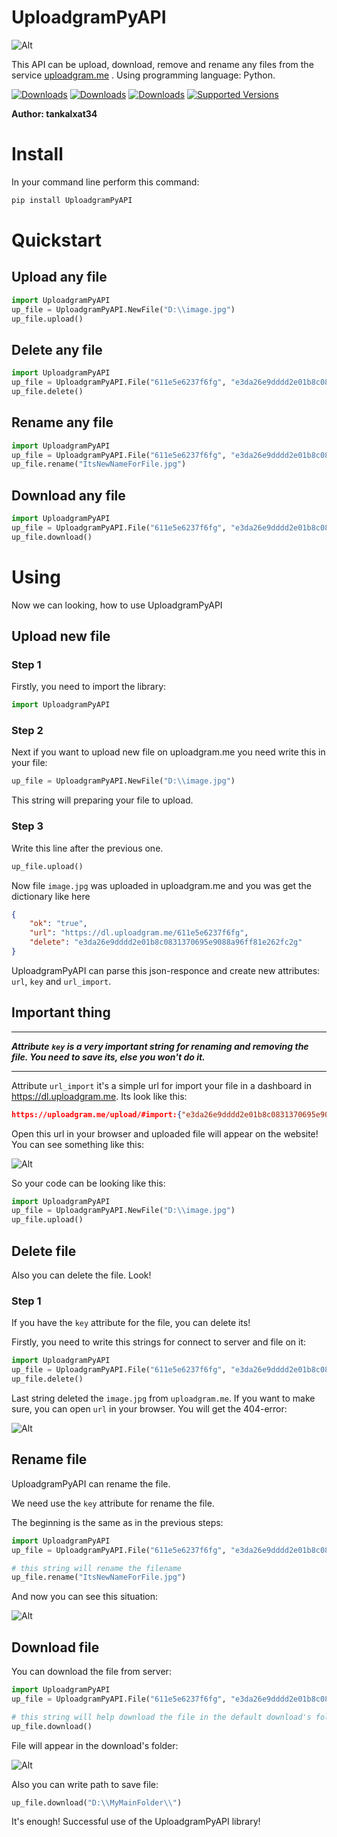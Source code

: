 # UploadgramPyAPI
![Alt](https://sun9-33.userapi.com/impg/uRrtaPGWd5M3u529Cr-PVUNORq-O4EwDjgwZyA/ak0CZq-ijFk.jpg?size=113x113&quality=96&sign=ce6642140fc672643d33e934d1235f7d&type=album "icon")


This API can be upload, download, remove and rename any files from the service [uploadgram.me](https://uploadgram.me) . Using programming language: Python.

[![Downloads](https://pepy.tech/badge/uploadgrampyapi)](https://pepy.tech/project/uploadgrampyapi)
[![Downloads](https://pepy.tech/badge/uploadgrampyapi/month)](https://pepy.tech/project/uploadgrampyapi)
[![Downloads](https://pepy.tech/badge/uploadgrampyapi/week)](https://pepy.tech/project/uploadgrampyapi)
[![Supported Versions](https://img.shields.io/pypi/pyversions/uploadgrampyapi.svg)](https://pypi.org/project/uploadgrampyapi)

__Author: tankalxat34__

# Install
In your command line perform this command:

```bat
pip install UploadgramPyAPI
```

# Quickstart
## Upload any file
```py
import UploadgramPyAPI
up_file = UploadgramPyAPI.NewFile("D:\\image.jpg")
up_file.upload()
```

## Delete any file
```py
import UploadgramPyAPI
up_file = UploadgramPyAPI.File("611e5e6237f6fg", "e3da26e9dddd2e01b8c0831370695e9088a96ff81e262fc2g")
up_file.delete()
```

## Rename any file
```py
import UploadgramPyAPI
up_file = UploadgramPyAPI.File("611e5e6237f6fg", "e3da26e9dddd2e01b8c0831370695e9088a96ff81e262fc2g")
up_file.rename("ItsNewNameForFile.jpg")
```

## Download any file
```py
import UploadgramPyAPI
up_file = UploadgramPyAPI.File("611e5e6237f6fg", "e3da26e9dddd2e01b8c0831370695e9088a96ff81e262fc2g")
up_file.download()
```

# Using
Now we can looking, how to use UploadgramPyAPI

## Upload new file

### Step 1
Firstly, you need to import the library:

```py
import UploadgramPyAPI
```

### Step 2
Next if you want to upload new file on uploadgram.me you need write this in your file:

```py
up_file = UploadgramPyAPI.NewFile("D:\\image.jpg")
```

This string will preparing your file to upload.

### Step 3
Write this line after the previous one.

```py
up_file.upload()
```

Now file `image.jpg` was uploaded in uploadgram.me and you was get the dictionary like here
```json
{
    "ok": "true", 
    "url": "https://dl.uploadgram.me/611e5e6237f6fg", 
    "delete": "e3da26e9dddd2e01b8c0831370695e9088a96ff81e262fc2g"
}
```

UploadgramPyAPI can parse this json-responce and create new attributes: `url`, `key` and `url_import`. 


## Important thing
_______
___Attribute `key` is a very important string for renaming and removing the file. You need to save its, else you won't do it.___
_______





Attribute `url_import` it's a simple url for import your file in a dashboard in https://dl.uploadgram.me.
Its look like this:

```json
https://uploadgram.me/upload/#import:{"e3da26e9dddd2e01b8c0831370695e9088a96ff81e262fc2g": {"filename": "image.jpg", "size": 55604, "url": "https://dl.uploadgram.me/611e5e6237f6fg"}}
```

Open this url in your browser and uploaded file will appear on the website! You can see something like this:

![Alt](https://sun9-54.userapi.com/impg/jppDL_T9_2FsDnc8pFLWdpqSzd91heDnbd8C4g/GJLh13On_aY.jpg?size=872x665&quality=96&sign=e32ba8f5877883060558882a1dd82345&type=album "slide")

So your code can be looking like this:
```py
import UploadgramPyAPI
up_file = UploadgramPyAPI.NewFile("D:\\image.jpg")
up_file.upload()
```

## Delete file

Also you can delete the file. Look!

### Step 1

If you have the `key` attribute for the file, you can delete its!

Firstly, you need to write this strings for connect to server and file on it:

```py
import UploadgramPyAPI
up_file = UploadgramPyAPI.File("611e5e6237f6fg", "e3da26e9dddd2e01b8c0831370695e9088a96ff81e262fc2g")
up_file.delete()
```

Last string deleted the `image.jpg` from `uploadgram.me`. If you want to make sure, you can open `url` in your browser. You will get the 404-error:

![Alt](https://sun9-78.userapi.com/impg/jKe2pjbifNJ7QNR3wvkiVWV7wzHebukEwd4Xlw/HbreA_TjlIg.jpg?size=922x665&quality=96&sign=b37ab6325819b5589ee8bbed9af61252&type=album "slide")

## Rename file

UploadgramPyAPI can rename the file.

We need use the `key` attribute for rename the file. 

The beginning is the same as in the previous steps:

```py
import UploadgramPyAPI
up_file = UploadgramPyAPI.File("611e5e6237f6fg", "e3da26e9dddd2e01b8c0831370695e9088a96ff81e262fc2g")

# this string will rename the filename
up_file.rename("ItsNewNameForFile.jpg")
```

And now you can see this situation:

![Alt](https://sun9-80.userapi.com/impg/LQagHS9h8wcDdqMtDBCMeyUlU5QZ_PKJ2Fd3jA/QFax68p4K_0.jpg?size=872x665&quality=96&sign=fcd29c8114e651fbcae85d17293442e4&type=album "slide")

## Download file

You can download the file from server:

```py
import UploadgramPyAPI
up_file = UploadgramPyAPI.File("611e5e6237f6fg", "e3da26e9dddd2e01b8c0831370695e9088a96ff81e262fc2g")

# this string will help download the file in the default download's folder
up_file.download()
```

File will appear in the download's folder:

![Alt](https://sun9-81.userapi.com/impg/2wvdZzEwgWKff9lzn2OIO1pXkG7yihLCMZxeyw/7Tzl3y78LJo.jpg?size=1021x850&quality=96&sign=6c43d00ea579a07566ba506b8032fa0e&type=album "slide")

Also you can write path to save file:

```py
up_file.download("D:\\MyMainFolder\\")
```

It's enough! Successful use of the UploadgramPyAPI library!
